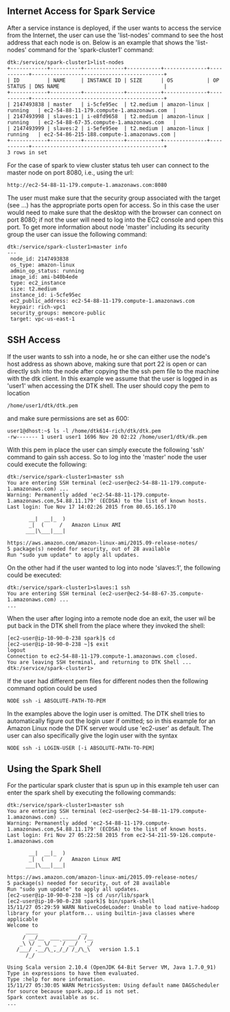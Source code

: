 ## Internet Access for Spark Service
After a service instance is deployed, if the user wants to access the service from the Internet, the user can use the 'list-nodes' command to see the host address that each node is on. Below is an example that shows the 'list-nodes' command for the 'spark-cluster1' command:
```
dtk:/service/spark-cluster1>list-nodes
+------------+----------+-------------+-----------+--------------+-----------+-------------------------------------------+
| ID         | NAME     | INSTANCE ID | SIZE      | OS           | OP STATUS | DNS NAME                                  |
+------------+----------+-------------+-----------+--------------+-----------+-------------------------------------------+
| 2147493838 | master   | i-5cfe95ec  | t2.medium | amazon-linux | running   | ec2-54-88-11-179.compute-1.amazonaws.com  |
| 2147493998 | slaves:1 | i-e8fd9658  | t2.medium | amazon-linux | running   | ec2-54-88-67-35.compute-1.amazonaws.com   |
| 2147493999 | slaves:2 | i-5efe95ee  | t2.medium | amazon-linux | running   | ec2-54-86-215-188.compute-1.amazonaws.com |
+------------+----------+-------------+-----------+--------------+-----------+-------------------------------------------+
3 rows in set
```
For the case of spark to view cluster status teh user can connect to the master node on port 8080, i.e., using the url:
```
http://ec2-54-88-11-179.compute-1.amazonaws.com:8080
```
The user must make sure that the security group associated with the target (see ...) has the appropriate ports open for access. So in this case the user would need to make sure that the desktop with the browser can connect on port 8080; if not the user will need to log into the EC2 console and open this port. To get more information about node 'master' including its security group the user can issue the following command:
```
dtk:/service/spark-cluster1>master info
---
 node_id: 2147493838
 os_type: amazon-linux
 admin_op_status: running
 image_id: ami-b40b4ede
 type: ec2_instance
 size: t2.medium
 instance_id: i-5cfe95ec
 ec2_public_address: ec2-54-88-11-179.compute-1.amazonaws.com
 keypair: rich-vpc1
 security_groups: memcore-public
 target: vpc-us-east-1

```
## SSH Access
If the user wants to ssh into a node, he or she can either use the node's host address as shown above, making sure that port 22 is open or can directly ssh into the node after copying the the ssh pem file to the machine with the dtk client. In this example we assume that the user is logged in as 'user1' when accessing the DTK shell. The user should copy the pem to location
```
/home/user1/dtk/dtk.pem
```
and make sure permissions are set as 600:
```
user1@dhost:~$ ls -l /home/dtk614-rich/dtk/dtk.pem
-rw------- 1 user1 user1 1696 Nov 20 02:22 /home/user1/dtk/dk.pem
```
With this pem in place the user can simply execute the following 'ssh' command to gain ssh access. So to log into the 'master' node the user could execute the following:
```
dtk:/service/spark-cluster1>master ssh
You are entering SSH terminal (ec2-user@ec2-54-88-11-179.compute-1.amazonaws.com) ...
Warning: Permanently added 'ec2-54-88-11-179.compute-1.amazonaws.com,54.88.11.179' (ECDSA) to the list of known hosts.
Last login: Tue Nov 17 14:02:26 2015 from 80.65.165.170

       __|  __|_  )
       _|  (     /   Amazon Linux AMI
      ___|\___|___|

https://aws.amazon.com/amazon-linux-ami/2015.09-release-notes/
5 package(s) needed for security, out of 28 available
Run "sudo yum update" to apply all updates.

```
On the other had if the user wanted to log into node 'slaves:1', the following could be executed:


```
dtk:/service/spark-cluster1>slaves:1 ssh
You are entering SSH terminal (ec2-user@ec2-54-88-67-35.compute-1.amazonaws.com) ...
...
```
When the user after loging into a remote node doe an exit, the user wil be put back in the DTK shell from the place where they invoked the shell:
```
[ec2-user@ip-10-90-0-238 spark]$ cd
[ec2-user@ip-10-90-0-238 ~]$ exit
logout
Connection to ec2-54-88-11-179.compute-1.amazonaws.com closed.
You are leaving SSH terminal, and returning to DTK Shell ...
dtk:/service/spark-cluster1>

```

If the user had different pem files for different nodes then the following command option could be used
```
NODE ssh -i ABSOLUTE-PATH-TO-PEM
```
In the examples above the login user is omitted. The DTK shell tries to automatically figure out the login user if omitted; so in this example for an Amazon Linux node the DTK server would use 'ec2-user' as default. The user can also specifically give the login user with the syntax
```
NODE ssh -i LOGIN-USER [-i ABSOLUTE-PATH-TO-PEM]
```

## Using the Spark Shell
For the particular spark cluster that is spun up in this example teh user can enter the spark shell by executing the following commands:
```
dtk:/service/spark-cluster1>master ssh
You are entering SSH terminal (ec2-user@ec2-54-88-11-179.compute-1.amazonaws.com) ...
Warning: Permanently added 'ec2-54-88-11-179.compute-1.amazonaws.com,54.88.11.179' (ECDSA) to the list of known hosts.
Last login: Fri Nov 27 05:22:58 2015 from ec2-54-211-59-126.compute-1.amazonaws.com

       __|  __|_  )
       _|  (     /   Amazon Linux AMI
      ___|\___|___|

https://aws.amazon.com/amazon-linux-ami/2015.09-release-notes/
5 package(s) needed for security, out of 28 available
Run "sudo yum update" to apply all updates.
[ec2-user@ip-10-90-0-238 ~]$ cd /usr/lib/spark
[ec2-user@ip-10-90-0-238 spark]$ bin/spark-shell
15/11/27 05:29:59 WARN NativeCodeLoader: Unable to load native-hadoop library for your platform... using builtin-java classes where applicable
Welcome to
      ____              __
     / __/__  ___ _____/ /__
    _\ \/ _ \/ _ `/ __/  '_/
   /___/ .__/\_,_/_/ /_/\_\   version 1.5.1
      /_/

Using Scala version 2.10.4 (OpenJDK 64-Bit Server VM, Java 1.7.0_91)
Type in expressions to have them evaluated.
Type :help for more information.
15/11/27 05:30:05 WARN MetricsSystem: Using default name DAGScheduler for source because spark.app.id is not set.
Spark context available as sc.
...
```

```
